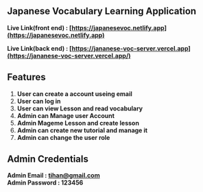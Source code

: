 ## Japanese Vocabulary Learning Application

**Live Link(front end) : [https://japanesevoc.netlify.app](https://japanesevoc.netlify.app)**


**Live Link(back end) : [https://jananese-voc-server.vercel.app](https://jananese-voc-server.vercel.app/)**

## Features

1. **User can create a account useing email**
2. **User can log in**
3. **User can view Lesson and read vocabulary**
4. **Admin can Manage user Account**
5. **Admin Mageme Lesson and create lesson**
6. **Admin can create new tutorial and manage it**
7. **Admin can change the user role**


## Admin Credentials
 **Admin Email : tihan@gmail.com**</br>
 **Admin Password : 123456**